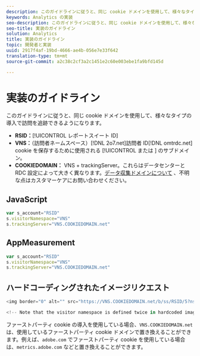 ```yaml
---
description: このガイドラインに従うと、同じ cookie ドメインを使用して、様々なタイプの導入で訪問を追跡できるようになります。
keywords: Analytics の実装
seo-description: このガイドラインに従うと、同じ cookie ドメインを使用して、様々なタイプの導入で訪問を追跡できるようになります。
seo-title: 実装のガイドライン
solution: Analytics
title: 実装のガイドライン
topic: 開発者と実装
uuid: 2917f4af-19bd-4666-ae4b-056e7e33f642
translation-type: tm+mt
source-git-commit: a2c38c2cf3a2c1451e2c60e003ebe1fa9bfd145d

---
```



# 実装のガイドライン

このガイドラインに従うと、同じ cookie ドメインを使用して、様々なタイプの導入で訪問を追跡できるようになります。

* **RSID：**[!UICONTROL レポートスイート ID]
* **VNS：**（訪問者ネームスペース）[!DNL 2o7.net]訪問者 ID[!DNL omtrdc.net] cookie を保存するために使用される [!UICONTROL  または ] のサブドメイン。
* **COOKIEDOMAIN：** VNS + trackingServer。これらはデータセンターと RDC 設定によって大きく異なります。[データ収集ドメインについて](https://helpx.adobe.com/contact/enterprise-support.ec.html#analytics) 、不明な点はカスタマーケアにお問い合わせください。

## JavaScript

```javascript
var s_account="RSID" 
s.visitorNamespace="VNS" 
s.trackingServer="VNS.COOKIEDOMAIN.net" 
```

## AppMeasurement

```javascript
var s_account="RSID" 
s.visitorNamespace="VNS" 
s.trackingServer="VNS.COOKIEDOMAIN.net" 
```

## ハードコーディングされたイメージリクエスト

```javascript
<img border="0" alt="" src="https://VNS.COOKIEDOMAIN.net/b/ss/RSID/5?ns=VNS" width="1" height="1" /> 

<!-- Note that the visitor namespace is defined twice in hardcoded image requests; once in the http subdomain, and another using the ns= query string parameter! -->
```

ファーストパーティ cookie の導入を使用している場合、`VNS.COOKIEDOMAIN.net` は、使用しているファーストパーティ cookie ドメインで置き換えることができます。例えば、`adobe.com` でファーストパーティ cookie を使用している場合は、`metrics.adobe.com` などと置き換えることができます。
